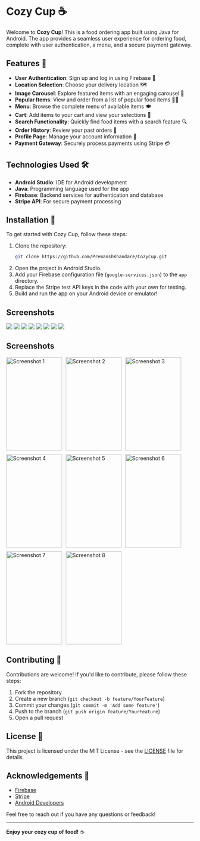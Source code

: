 # Cozy Cup ☕️

Welcome to **Cozy Cup**! This is a food ordering app built using Java for Android. The app provides a seamless user experience for ordering food, complete with user authentication, a menu, and a secure payment gateway.

## Features 🌟

- **User Authentication**: Sign up and log in using Firebase 🔑
- **Location Selection**: Choose your delivery location 🗺️
- **Image Carousel**: Explore featured items with an engaging carousel 📸
- **Popular Items**: View and order from a list of popular food items 🍕🍔
- **Menu**: Browse the complete menu of available items 🍽️
- **Cart**: Add items to your cart and view your selections 🛒
- **Search Functionality**: Quickly find food items with a search feature 🔍
- **Order History**: Review your past orders 📜
- **Profile Page**: Manage your account information 👤
- **Payment Gateway**: Securely process payments using Stripe 💳

## Technologies Used 🛠️

- **Android Studio**: IDE for Android development
- **Java**: Programming language used for the app
- **Firebase**: Backend services for authentication and database
- **Stripe API**: For secure payment processing

## Installation 🚀

To get started with Cozy Cup, follow these steps:

1. Clone the repository:
   ```bash
   git clone https://github.com/PremanshKhandare/CozyCup.git
   ```
2. Open the project in Android Studio.
3. Add your Firebase configuration file (`google-services.json`) to the `app` directory.
4. Replace the Stripe test API keys in the code with your own for testing.
5. Build and run the app on your Android device or emulator!

## Screenshots

![](./screens/11.jpg)
![](./screens/22.jpg)
![](./screens/33.jpg)
![](./screens/44.jpg)
![](./screens/55.jpg)
![](./screens/66.jpg)
![](./screens/77.jpg)
![](./screens/88.jpg)

## Screenshots

<div style="display: flex; flex-wrap: wrap; gap: 10px;">
    <img src="./screens/11.jpg" alt="Screenshot 1" style="width: 150px; height: 250px;"/>
    <img src="./screens/22.jpg" alt="Screenshot 2" style="width: 150px; height: 250px;"/>
    <img src="./screens/33.jpg" alt="Screenshot 3" style="width: 150px; height: 250px;"/>
    <img src="./screens/44.jpg" alt="Screenshot 4" style="width: 150px; height: 250px;"/>
    <img src="./screens/55.jpg" alt="Screenshot 5" style="width: 150px; height: 250px;"/>
    <img src="./screens/66.jpg" alt="Screenshot 6" style="width: 150px; height: 250px;"/>
    <img src="./screens/77.jpg" alt="Screenshot 7" style="width: 150px; height: 250px;"/>
    <img src="./screens/88.jpg" alt="Screenshot 8" style="width: 150px; height: 250px;"/>
</div>


## Contributing 🤝

Contributions are welcome! If you'd like to contribute, please follow these steps:

1. Fork the repository
2. Create a new branch (`git checkout -b feature/YourFeature`)
3. Commit your changes (`git commit -m 'Add some feature'`)
4. Push to the branch (`git push origin feature/YourFeature`)
5. Open a pull request

## License 📄

This project is licensed under the MIT License - see the [LICENSE](LICENSE) file for details.

## Acknowledgements 🙏

- [Firebase](https://firebase.google.com/)
- [Stripe](https://stripe.com/)
- [Android Developers](https://developer.android.com/)

Feel free to reach out if you have any questions or feedback!

---

**Enjoy your cozy cup of food!** ☕️
